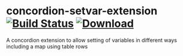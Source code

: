 # concordion-setvar-extension [![Build Status](https://travis-ci.org/chiknrice/concordion-setvar-extension.svg?branch=master)](https://travis-ci.org/chiknrice/concordion-setvar-extension) [ ![Download](https://api.bintray.com/packages/chiknrice/maven/concordion-setvar-extension/images/download.svg) ](https://bintray.com/chiknrice/maven/concordion-setvar-extension/_latestVersion) 
A concordion extension to allow setting of variables in different ways including a map using table rows
